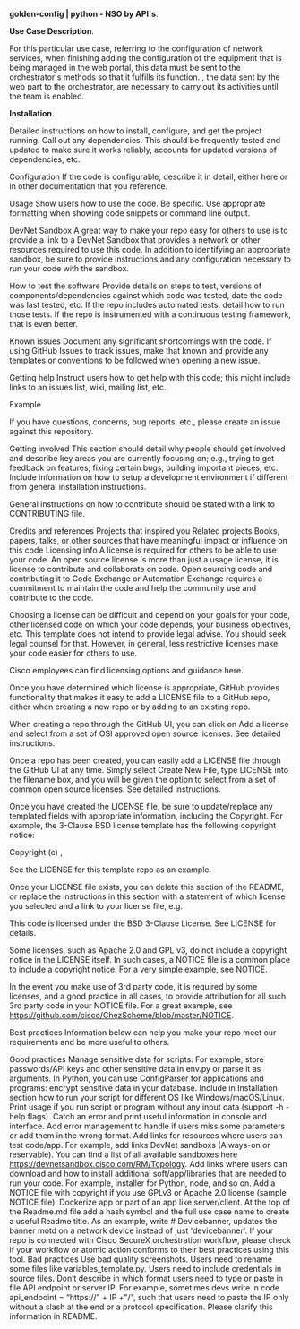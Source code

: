 **golden-config | python - NSO by API´s**.




**Use Case Description**. 

For this particular use case, referring to the configuration of network services, when finishing adding the configuration of the equipment that is being managed in the web portal, this data must be sent to the orchestrator's methods so that it fulfills its function. , the data sent by the web part to the orchestrator, are necessary to carry out its activities until the team is enabled.

**Installation**.

Detailed instructions on how to install, configure, and get the project running. Call out any dependencies. This should be frequently tested and updated to make sure it works reliably, accounts for updated versions of dependencies, etc.

Configuration
If the code is configurable, describe it in detail, either here or in other documentation that you reference.

Usage
Show users how to use the code. Be specific. Use appropriate formatting when showing code snippets or command line output.

DevNet Sandbox
A great way to make your repo easy for others to use is to provide a link to a DevNet Sandbox that provides a network or other resources required to use this code. In addition to identifying an appropriate sandbox, be sure to provide instructions and any configuration necessary to run your code with the sandbox.

How to test the software
Provide details on steps to test, versions of components/dependencies against which code was tested, date the code was last tested, etc. If the repo includes automated tests, detail how to run those tests. If the repo is instrumented with a continuous testing framework, that is even better.

Known issues
Document any significant shortcomings with the code. If using GitHub Issues to track issues, make that known and provide any templates or conventions to be followed when opening a new issue.

Getting help
Instruct users how to get help with this code; this might include links to an issues list, wiki, mailing list, etc.

Example

If you have questions, concerns, bug reports, etc., please create an issue against this repository.

Getting involved
This section should detail why people should get involved and describe key areas you are currently focusing on; e.g., trying to get feedback on features, fixing certain bugs, building important pieces, etc. Include information on how to setup a development environment if different from general installation instructions.

General instructions on how to contribute should be stated with a link to CONTRIBUTING file.

Credits and references
Projects that inspired you
Related projects
Books, papers, talks, or other sources that have meaningful impact or influence on this code
Licensing info
A license is required for others to be able to use your code. An open source license is more than just a usage license, it is license to contribute and collaborate on code. Open sourcing code and contributing it to Code Exchange or Automation Exchange requires a commitment to maintain the code and help the community use and contribute to the code.

Choosing a license can be difficult and depend on your goals for your code, other licensed code on which your code depends, your business objectives, etc. This template does not intend to provide legal advise. You should seek legal counsel for that. However, in general, less restrictive licenses make your code easier for others to use.

Cisco employees can find licensing options and guidance here.

Once you have determined which license is appropriate, GitHub provides functionality that makes it easy to add a LICENSE file to a GitHub repo, either when creating a new repo or by adding to an existing repo.

When creating a repo through the GitHub UI, you can click on Add a license and select from a set of OSI approved open source licenses. See detailed instructions.

Once a repo has been created, you can easily add a LICENSE file through the GitHub UI at any time. Simply select Create New File, type LICENSE into the filename box, and you will be given the option to select from a set of common open source licenses. See detailed instructions.

Once you have created the LICENSE file, be sure to update/replace any templated fields with appropriate information, including the Copyright. For example, the 3-Clause BSD license template has the following copyright notice:

Copyright (c) <YEAR>, <COPYRIGHT HOLDER>

See the LICENSE for this template repo as an example.

Once your LICENSE file exists, you can delete this section of the README, or replace the instructions in this section with a statement of which license you selected and a link to your license file, e.g.

This code is licensed under the BSD 3-Clause License. See LICENSE for details.

Some licenses, such as Apache 2.0 and GPL v3, do not include a copyright notice in the LICENSE itself. In such cases, a NOTICE file is a common place to include a copyright notice. For a very simple example, see NOTICE.

In the event you make use of 3rd party code, it is required by some licenses, and a good practice in all cases, to provide attribution for all such 3rd party code in your NOTICE file. For a great example, see https://github.com/cisco/ChezScheme/blob/master/NOTICE.

Best practices
Information below can help you make your repo meet our requirements and be more useful to others.

Good practices
Manage sensitive data for scripts. For example, store passwords/API keys and other sensitive data in env.py or parse it as arguments. In Python, you can use ConfigParser for applications and programs: encrypt sensitive data in your database.
Include in Installation section how to run your script for different OS like Windows/macOS/Linux.
Print usage if you run script or program without any input data (support -h -help flags).
Catch an error and print useful information in console and interface.
Add error management to handle if users miss some parameters or add them in the wrong format.
Add links for resources where users can test code/app. For example, add links DevNet sandboxs (Always-on or reservable). You can find a list of all available sandboxes here https://devnetsandbox.cisco.com/RM/Topology.
Add links where users can download and how to install additional soft/app/libraries that are needed to run your code. For example, installer for Python, node, and so on.
Add a NOTICE file with copyright if you use GPLv3 or Apache 2.0 license (sample NOTICE file).
Dockerize app or part of an app like server/client.
At the top of the Readme.md file add a hash symbol and the full use case name to create a useful Readme title. As an example, write # Devicebanner, updates the banner motd on a network device instead of just 'devicebanner'.
If your repo is connected with Cisco SecureX orchestration workflow, please check if your workflow or atomic action conforms to their best practices using this tool.
Bad practices
Use bad quality screenshots.
Users need to rename some files like variables_template.py.
Users need to include credentials in source files.
Don’t describe in which format users need to type or paste in file API endpoint or server IP. For example, sometimes devs write in code api_endpoint = “https://" + IP +"/", such that users need to paste the IP only without a slash at the end or a protocol specification. Please clarify this information in README.
